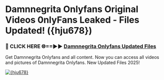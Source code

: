# Damnnegrita Onlyfans Original Videos 0nlyFans Leaked - Files Updated! ({hju678})

<h3>🔴 CLICK HERE 🌐==►► <a href="https://tinyurl.com/ms9xzufz" rel="nofollow">Damnnegrita Onlyfans Updated Files</a></h3>

Get Damnnegrita Onlyfans and all content. Now you can access all videos and pictures of Damnnegrita Onlyfans. New Updated Files 2025!

[![{hju678}](https://i.imgur.com/PQ7UWWw.gif)](https://tinyurl.com/ms9xzufz)